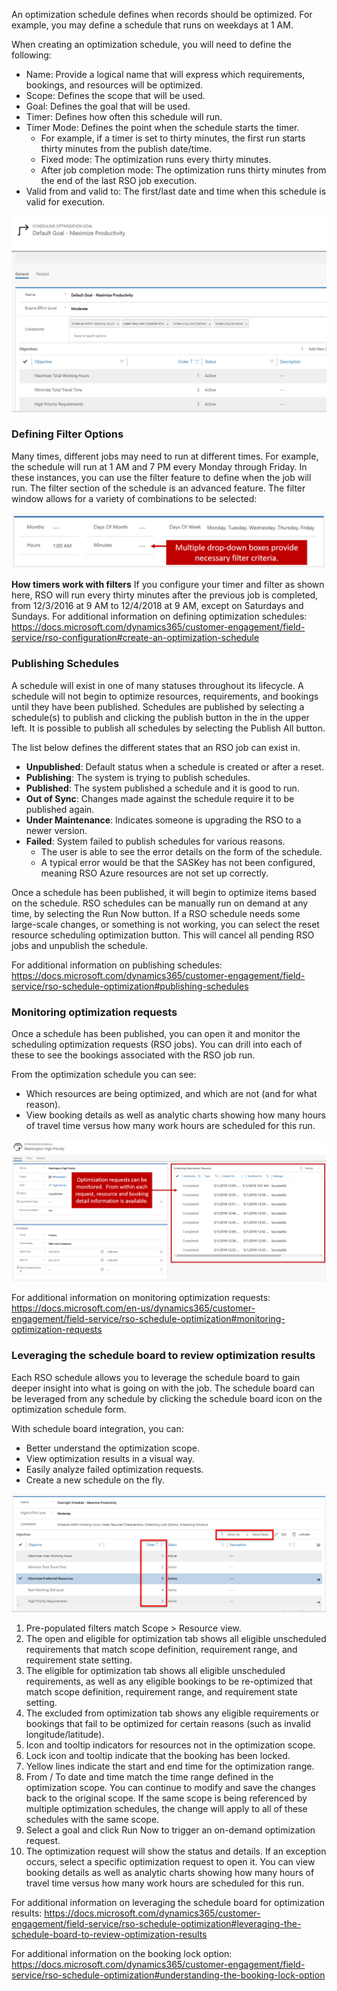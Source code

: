 An optimization schedule defines when records should be optimized.   For example, you may define a schedule that runs on weekdays at 1 AM.

When creating an optimization schedule, you will need to define the following:
- Name: Provide a logical name that will express which requirements, bookings, and resources will be optimized.  
- Scope: Defines the scope that will be used.
- Goal: Defines the goal that will be used.  
- Timer: Defines how often this schedule will run.
- Timer Mode: Defines the point when the schedule starts the timer.
    - For example, if a timer is set to thirty minutes, the first run starts thirty minutes from the publish date/time. 
    - Fixed mode: The optimization runs every thirty minutes. 
    - After job completion mode: The optimization runs thirty minutes from the end of the last RSO job execution. 
- Valid from and valid to: The first/last date and time when this schedule is valid for execution.

![scheduling optimization goal](../media/rso-unit-5-1.png)

### Defining Filter Options
Many times, different jobs may need to run at different times.  For example, the schedule will run at 1 AM and 7 PM every Monday through Friday. In these instances, you can use the filter feature to define when the job will run.   The filter section of the schedule is an advanced feature. The filter window allows for a variety of combinations to be selected:

![Defining Filter Options](../media/rso-unit-5-2.png)

**How timers work with filters**
If you configure your timer and filter as shown here, RSO will run every thirty minutes after the previous job is completed, from 12/3/2016 at 9 AM to 12/4/2018 at 9 AM, except on Saturdays and Sundays.
For additional information on defining optimization schedules: https://docs.microsoft.com/dynamics365/customer-engagement/field-service/rso-configuration#create-an-optimization-schedule 

### Publishing Schedules
A schedule will exist in one of many statuses throughout its lifecycle.  A schedule will not begin to optimize resources, requirements, and bookings until they have been published.   Schedules are published by selecting a schedule(s) to publish and clicking the publish button in the in the upper left.  It is possible to publish all schedules by selecting the Publish All button.

The list below defines the different states that an RSO job can exist in.  
- **Unpublished**: Default status when a schedule is created or after a reset.
- **Publishing**: The system is trying to publish schedules.
- **Published**: The system published a schedule and it is good to run.
- **Out of Sync**: Changes made against the schedule require it to be published again.
- **Under Maintenance**: Indicates someone is upgrading the RSO to a newer version.
- **Failed**: System failed to publish schedules for various reasons.
    - The user is able to see the error details on the form of the schedule.
    - A typical error would be that the SASKey has not been configured, meaning RSO Azure resources are not set up correctly.

Once a schedule has been published, it will begin to optimize items based on the schedule.  RSO schedules can be manually run on demand at any time, by selecting the Run Now button.   If a RSO schedule needs some large-scale changes, or something is not working, you can select the reset resource scheduling optimization button.  This will cancel all pending RSO jobs and unpublish the schedule.

For additional information on publishing schedules: https://docs.microsoft.com/dynamics365/customer-engagement/field-service/rso-schedule-optimization#publishing-schedules

### Monitoring optimization requests
Once a schedule has been published, you can open it and monitor the scheduling optimization requests (RSO jobs).  You can drill into each of these to see the bookings associated with the RSO job run.   

From the optimization schedule you can see:
- Which resources are being optimized, and which are not (and for what reason).
- View booking details as well as analytic charts showing how many hours of travel time versus how many work hours are scheduled for this run.

![optimization requests](../media/rso-unit-5-3.png)

For additional information on monitoring optimization requests: https://docs.microsoft.com/en-us/dynamics365/customer-engagement/field-service/rso-schedule-optimization#monitoring-optimization-requests 

### Leveraging the schedule board to review optimization results

Each RSO schedule allows you to leverage the schedule board to gain deeper insight into what is going on with the job. The schedule board can be leveraged from any schedule by clicking the schedule board icon on the optimization schedule form.  

With schedule board integration, you can:

- Better understand the optimization scope.
- View optimization results in a visual way.
- Easily analyze failed optimization requests.
- Create a new schedule on the fly.

![optimization results](../media/rso-unit-5-4.png)

1. Pre-populated filters match Scope > Resource view.
2. The open and eligible for optimization tab shows all eligible unscheduled requirements that match scope definition, requirement range, and requirement state setting.
3.	The eligible for optimization tab shows all eligible unscheduled requirements, as well as any eligible bookings to be re-optimized that match scope definition, requirement range, and requirement state setting.
4.	The excluded from optimization tab shows any eligible requirements or bookings that fail to be optimized for certain reasons (such as invalid longitude/latitude).
5.	Icon and tooltip indicators for resources not in the optimization scope.
6.	Lock icon and tooltip indicate that the booking has been locked.
7.	Yellow lines indicate the start and end time for the optimization range.
8.	From / To date and time match the time range defined in the optimization scope. You can continue to modify and save the changes back to the original scope. If the same scope is being referenced by multiple optimization schedules, the change will apply to all of these schedules with the same scope.
9.	Select a goal and click Run Now to trigger an on-demand optimization request.
10.	The optimization request will show the status and details. If an exception occurs, select a specific optimization request to open it. You can view booking details as well as analytic charts showing how many hours of travel time versus how many work hours are scheduled for this run.

For additional information on leveraging the schedule board for optimization results: https://docs.microsoft.com/dynamics365/customer-engagement/field-service/rso-schedule-optimization#leveraging-the-schedule-board-to-review-optimization-results 

For additional information on the booking lock option: https://docs.microsoft.com/dynamics365/customer-engagement/field-service/rso-schedule-optimization#understanding-the-booking-lock-option
